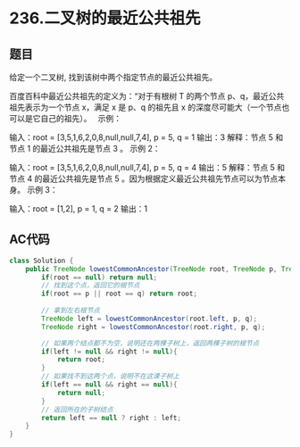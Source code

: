 # 236.二叉树的最近公共祖先

## 题目

给定一个二叉树, 找到该树中两个指定节点的最近公共祖先。

百度百科中最近公共祖先的定义为：“对于有根树 T 的两个节点 p、q，最近公共祖先表示为一个节点 x，满足 x 是 p、q 的祖先且 x 的深度尽可能大（一个节点也可以是它自己的祖先）。
 
示例：

输入：root = [3,5,1,6,2,0,8,null,null,7,4], p = 5, q = 1
输出：3
解释：节点 5 和节点 1 的最近公共祖先是节点 3 。
示例 2：

输入：root = [3,5,1,6,2,0,8,null,null,7,4], p = 5, q = 4
输出：5
解释：节点 5 和节点 4 的最近公共祖先是节点 5 。因为根据定义最近公共祖先节点可以为节点本身。
示例 3：

输入：root = [1,2], p = 1, q = 2
输出：1

## AC代码

```java
class Solution {
    public TreeNode lowestCommonAncestor(TreeNode root, TreeNode p, TreeNode q) {
        if(root == null) return null;
        // 找到这个点，返回它的根节点
        if(root == p || root == q) return root;
        
        // 拿到左右根节点
        TreeNode left = lowestCommonAncestor(root.left, p, q);
        TreeNode right = lowestCommonAncestor(root.right, p, q);

        // 如果两个结点都不为空，说明还在两棵子树上，返回两棵子树的根节点
        if(left != null && right != null){
            return root;
        }
        // 如果找不到这两个点，说明不在这课子树上
        if(left == null && right == null){
            return null;
        }
        // 返回所在的子树结点
        return left == null ? right : left;
    }
}
```